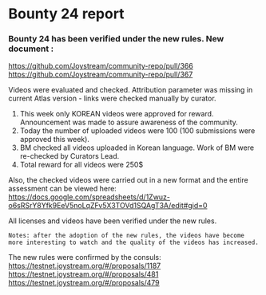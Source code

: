 # Bounty 24 report
### Bounty 24 has been verified under the new rules. New document :

https://github.com/Joystream/community-repo/pull/366
https://github.com/Joystream/community-repo/pull/367

Videos were evaluated and checked. Attribution parameter was missing in current Atlas version - links were checked manually by curator.

   1. This week only KOREAN videos were approved for reward. Announcement was made to assure awareness of the community.
   2. Today the number of uploaded videos were 100 (100 submissions were approved this week).
   3. BM checked all videos uploaded in Korean language. Work of BM were re-checked by Curators Lead.
   4. Total reward for all videos were 250$

Also, the checked videos were carried out in a new format and the entire assessment can be viewed here: 
https://docs.google.com/spreadsheets/d/1Zwuz-o6sRSrY8Yfk9EeV5noLqZFv5X3TOVd1SQAgT3A/edit#gid=0

All licenses and videos have been verified under the new rules. 

`Notes: after the adoption of the new rules, the videos have become more interesting to watch and the quality of the videos has increased. `

The new rules were confirmed by the consuls:
https://testnet.joystream.org/#/proposals/1187  
https://testnet.joystream.org/#/proposals/481
https://testnet.joystream.org/#/proposals/479
